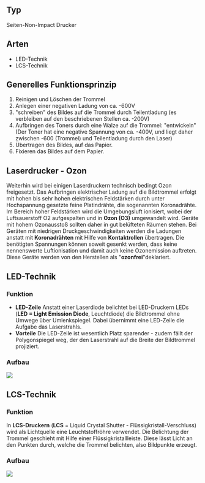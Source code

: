 
## Typ
Seiten-Non-Impact Drucker
## Arten
- LED-Technik
- LCS-Technik
## Generelles Funktionsprinzip 
1. Reinigen und Löschen der Trommel
2. Anlegen einer negativen Ladung von ca. -600V
3. "schreiben" des Bildes auf die Trommel durch Teilentladung (es verbleiben auf den beschriebenen Stellen ca. -200V)
4. Aufbringen des Toners durch eine Walze auf die Trommel: "entwickeln"(Der Toner hat eine negative Spannung von ca. -400V, und liegt daher zwischen -600 (Trommel) und Teilentladung durch den Laser)
5. Übertragen des Bildes, auf das Papier.
6. Fixieren das Bildes auf dem Papier.
## Laserdrucker - Ozon 
Weiterhin wird bei einigen Laserdruckern technisch bedingt Ozon freigesetzt. Das Aufbringen elektrischer Ladung auf die Bildtrommel erfolgt mit hohen bis sehr hohen elektrischen Feldstärken durch unter Hochspannung gesetzte feine Platindrähte, die sogenannten Koronadrähte. Im Bereich hoher Feldstärken wird die Umgebungsluft ionisiert, wobei der Luftsauerstoff O2 aufgespalten und in **Ozon (O3)** umgewandelt wird. Geräte mit hohem Ozonausstoß sollten daher in gut belüfteten Räumen stehen. Bei Geräten mit niedrigen Druckgeschwindigkeiten werden die Ladungen anstatt mit **Koronadrähten** mit Hilfe von **Kontaktrollen** übertragen. Die benötigten Spannungen können soweit gesenkt werden, dass keine nennenswerte Luftionisation und damit auch keine Ozonemission auftreten. Diese Geräte werden von den Herstellen als "**ozonfrei**"deklariert.
## LED-Technik
### Funktion 
- **LED-Zeile** 
  Anstatt einer Laserdiode belichtet bei LED-Druckern LEDs (**LED = Light Emission Diode**, Leuchtdiode) die Bildtrommel ohne Umwege über Umlenkspiegel. Dabei übernimmt eine LED-Zeile die Aufgabe das Laserstrahls. 
- **Vorteile**
  Die LED-Zeile ist wesentlich Platz sparender - zudem fällt der Polygonspiegel weg, der den Laserstrahl auf die Breite der Bildtrommel projiziert. 
### Aufbau
![](Pasted%20image%2020231118133522.png)
## LCS-Technik
### Funktion
In **LCS-Druckern** (**LCS** = Liquid Crystal Shutter - Flüssigkristall-Verschluss) wird als Lichtquelle eine Leuchtstoffröhre verwendet. Die Belichtung der Trommel geschieht mit Hilfe einer Flüssigkristallleiste. Diese lässt Licht an den Punkten durch, welche die Trommel belichten, also Bildpunkte erzeugt. 
### Aufbau
![](Pasted%20image%2020231118133654.png)
